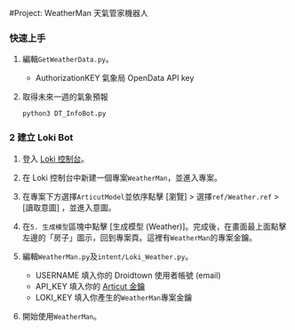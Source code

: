 #Project: WeatherMan 天氣管家機器人

### 快速上手

1. 編輯`GetWeatherData.py`。

	- AuthorizationKEY 氣象局 OpenData API key

2. 取得未來一週的氣象預報

	```python3 DT_InfoBot.py```

### 2 建立 Loki Bot

1. 登入 [Loki 控制台](https://api.droidtown.co/loki/)。

2. 在 Loki 控制台中新建一個專案`WeatherMan`，並進入專案。

3. 在專案下方選擇`ArticutModel`並依序點擊 [瀏覽] > 選擇`ref/Weather.ref` > [讀取意圖] ，並進入意圖。

4. 在`5. 生成模型`區塊中點擊 [生成模型 (Weather)]。完成後，在畫面最上面點擊左邊的「房子」圖示，回到專案頁。這裡有`WeatherMan`的專案金鑰。

5. 編輯`WeatherMan.py`及`intent/Loki_Weather.py`。
	- USERNAME 填入你的 Droidtown 使用者帳號 (email)
	- API_KEY 填入你的 [Articut 金鑰](https://api.droidtown.co/member/)
	- LOKI_KEY 填入你產生的`WeatherMan`專案金鑰

6. 開始使用`WeatherMan`。